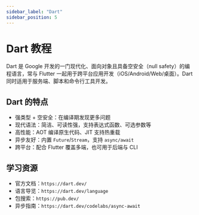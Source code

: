 ```yaml
---
sidebar_label: "Dart"
sidebar_position: 5
---
```

# Dart 教程

Dart 是 Google 开发的一门现代化、面向对象且具备空安全（null safety）的编程语言，常与 Flutter 一起用于跨平台应用开发（iOS/Android/Web/桌面）。Dart 同时适用于服务端、脚本和命令行工具开发。

## Dart 的特点

- 强类型 + 空安全：在编译期发现更多问题
- 现代语法：简洁、可读性强，支持表达式函数、可选参数等
- 高性能：AOT 编译原生代码、JIT 支持热重载
- 异步友好：内置 `Future`/`Stream`，支持 `async/await`
- 跨平台：配合 Flutter 覆盖多端，也可用于后端与 CLI

## 学习资源

- 官方文档：`https://dart.dev/`
- 语言导览：`https://dart.dev/language`
- 包搜索：`https://pub.dev/`
- 异步指南：`https://dart.dev/codelabs/async-await`


